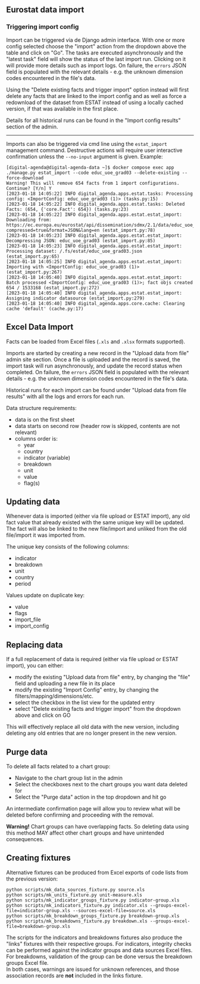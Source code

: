 ## Eurostat data import

### Triggering import config

Import can be triggered via de Django admin interface. With one or more config selected choose the "import" action from
the dropdown above the table and click on "Go". The tasks are executed asynchronously and the "latest task" field will
show the status of the last import run. Clicking on it will provide more details
such as import logs. On failure, the `errors` JSON field is populated with the relevant details - e.g. the unknown
dimension codes encountered in the file's data.

Using the "Delete existing facts and trigger import" option instead will first delete any facts that are linked to the
import config
and as well as force a redownload of the dataset from ESTAT instead of using a locally cached version, if that was
available in the first place.

Details for all historical runs can be found in the "Import config results" section of the admin.

---

Imports can also be triggered via cmd line using the `estat_import` management command. Destructive actions will require
user interactive confirmation unless the `--no-input` argument is given. Example:

```shell
[digital-agenda@digital-agenda-data ~]$ docker compose exec app ./manage.py estat_import --code educ_uoe_grad03 --delete-existing --force-download
Warning! This will remove 654 facts from 1 import configurations. Continue? [Y/n] Y
[2023-01-18 14:05:22] INFO digital_agenda.apps.estat.tasks: Processing config: <ImportConfig: educ_uoe_grad03 (1)> (tasks.py:15)
[2023-01-18 14:05:22] INFO digital_agenda.apps.estat.tasks: Deleted Facts: (654, {'core.Fact': 654}) (tasks.py:23)
[2023-01-18 14:05:22] INFO digital_agenda.apps.estat.estat_import: Downloading from: https://ec.europa.eu/eurostat/api/dissemination/sdmx/2.1/data/educ_uoe_grad03?compressed=true&format=JSON&lang=en (estat_import.py:78)
[2023-01-18 14:05:23] INFO digital_agenda.apps.estat.estat_import: Decompressing JSON: educ_uoe_grad03 (estat_import.py:85)
[2023-01-18 14:05:23] INFO digital_agenda.apps.estat.estat_import: Processing dataset: /.fs/estat/educ_uoe_grad03.json (estat_import.py:65)
[2023-01-18 14:05:25] INFO digital_agenda.apps.estat.estat_import: Importing with <ImportConfig: educ_uoe_grad03 (1)> (estat_import.py:267)
[2023-01-18 14:05:40] INFO digital_agenda.apps.estat.estat_import: Batch processed <ImportConfig: educ_uoe_grad03 (1)>; fact objs created 654 / 1533168 (estat_import.py:272)
[2023-01-18 14:05:40] INFO digital_agenda.apps.estat.estat_import: Assigning indicator datasource (estat_import.py:279)
[2023-01-18 14:05:40] INFO digital_agenda.apps.core.cache: Clearing cache 'default' (cache.py:17)
```

## Excel Data Import

Facts can be loaded from Excel files (`.xls` and `.xlsx` formats supported).

Imports are started by creating a new record in the "Upload data from file" admin site section.
Once a file is uploaded and the record is saved, the import task will run asynchronously, and update the record status
when completed. On failure, the `errors` JSON field is populated with the relevant details - e.g. the unknown
dimension codes encountered in the file's data.

Historical runs for each import can be found under "Upload data from file results" with all the logs and errors for each run.

Data structure requirements:

- data is on the first sheet
- data starts on second row (header row is skipped, contents are not relevant)
- columns order is:
    - year
    - country
    - indicator (variable)
    - breakdown
    - unit
    - value
    - flag(s)

## Updating data 

Whenever data is imported (either via file upload or ESTAT import), any old fact value that already existed with the 
same unique key will be updated. The fact will also be linked to the new file/import and unliked from the old 
file/import it was imported from. 

The unique key consists of the following columns:

 - indicator
 - breakdown
 - unit
 - country
 - period

Values update on duplicate key:

 - value
 - flags
 - import_file
 - import_config

## Replacing data

If a full replacement of data is required (either via file upload or ESTAT import), you can either:

 - modify the existing "Upload data from file" entry, by changing the "file" field and uploading a new file in its place
 - modify the existing "Import Config" entry, by changing the filters/mapping/dimensions/etc.
 - select the checkbox in the list view for the updated entry
 - select "Delete existing facts and trigger import" from the dropdown above and click on GO

This will effectively replace all old data with the new version, including deleting any old entries that are no longer
present in the new version.

## Purge data

To delete all facts related to a chart group:

- Navigate to the chart group list in the admin
- Select the checkboxes next to the chart groups you want data deleted for
- Select the "Purge data" action in the top dropdown and hit go

An intermediate confirmation page will allow you to review what will be deleted before confirming and proceeding with
the removal.

**Warning!** Chart groups can have overlapping facts. So deleting data using this method MAY affect other chart groups
and have unintended consequences.

## Creating fixtures

Alternative fixtures can be produced from Excel exports of code lists from the previous version:

```shell
python scripts/mk_data_sources_fixture.py source.xls
python scripts/mk_units_fixture.py unit-measure.xls
python scripts/mk_indicator_groups_fixture.py indicator-group.xls
python scripts/mk_indicators_fixture.py indicator.xls --groups-excel-file=indicator-group.xls --sources-excel-file=source.xls
python scripts/mk_breakdown_groups_fixture.py breakdown-group.xls 
python scripts/mk_breakdowns_fixture.py breakdown.xls --groups-excel-file=breakdown-group.xls
```

The scripts for the indicators and breakdowns fixtures also produce the "links" fixtures with their respective groups.
For indicators, integrity checks can be performed against the indicator groups and data sources Excel files.
For breakdowns, validation of the group can be done versus the breakdown groups Excel file.  
In both cases, warnings are issued for unknown references, and those association records are **not** included in the
links fixture.

